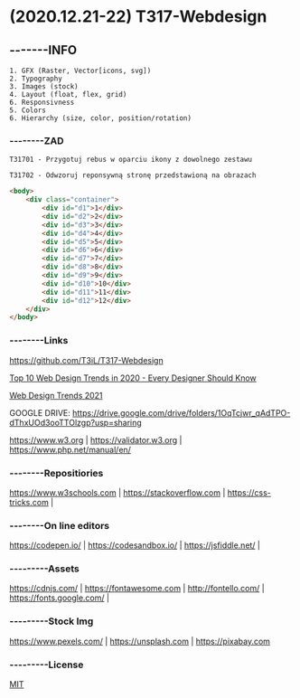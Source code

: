 # (2020.12.21-22) T317-Webdesign

## -------INFO
```
1. GFX (Raster, Vector[icons, svg])
2. Typography
3. Images (stock)
4. Layout (float, flex, grid)
6. Responsivness
5. Colors
6. Hierarchy (size, color, position/rotation)
```

### --------ZAD

```
T31701 - Przygotuj rebus w oparciu ikony z dowolnego zestawu

T31702 - Odwzoruj reponsywną stronę przedstawioną na obrazach
```

```html
<body>
    <div class="container">
        <div id="d1">1</div>
        <div id="d2">2</div>
        <div id="d3">3</div>
        <div id="d4">4</div>
        <div id="d5">5</div>
        <div id="d6">6</div>
        <div id="d7">7</div>
        <div id="d8">8</div>
        <div id="d9">9</div>
        <div id="d10">10</div>
        <div id="d11">11</div>
        <div id="d12">12</div>
    </div>
</body>
```

### --------Links


https://github.com/T3iL/T317-Webdesign

[Top 10 Web Design Trends in 2020 - Every Designer Should Know](https://youtu.be/T6Jcl-GqeBA)

[Web Design Trends 2021](https://youtu.be/gyGsPlt06bo)



GOOGLE DRIVE: 
https://drive.google.com/drive/folders/1OqTcjwr_qAdTPO-dThxUOd3ooTTOlzgp?usp=sharing


https://www.w3.org | https://validator.w3.org | https://www.php.net/manual/en/
### --------Repositiories
https://www.w3schools.com | https://stackoverflow.com | https://css-tricks.com |
### --------On line editors
https://codepen.io/ | https://codesandbox.io/ | https://jsfiddle.net/ |
### ---------Assets
https://cdnjs.com/ | https://fontawesome.com | http://fontello.com/ | https://fonts.google.com/ |
### ---------Stock Img
https://www.pexels.com/ | https://unsplash.com | https://pixabay.com
### ---------License
[MIT](https://choosealicense.com/licenses/mit/)
